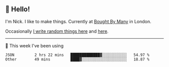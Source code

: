 ## 👋 Hello! 

I'm Nick. I like to make things. Currently at [Bought By Many](https://boughtbymany.com) in London.

Occasionally [I write random things here](https://nicksnell.com) and [here](https://twitter.com/nicksnell).

-------

🚀 This week I've been using

<!--START_SECTION:waka-->

```text
JSON         2 hrs 22 mins   █████████████▓░░░░░░░░░░░   54.97 %
Other        49 mins         ████▓░░░░░░░░░░░░░░░░░░░░   18.87 %
```

<!--END_SECTION:waka-->
